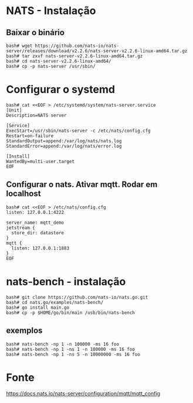 # NATS - Instalação

## Baixar o binário
```
bash# wget https://github.com/nats-io/nats-server/releases/download/v2.2.6/nats-server-v2.2.6-linux-amd64.tar.gz
bash# tar zxvf nats-server-v2.2.6-linux-amd64.tar.gz
bash# cd nats-server-v2.2.6-linux-amd64/
bash# cp -p nats-server /usr/sbin/
```

# Configurar o systemd
```
bash# cat <<EOF > /etc/systemd/system/nats-server.service
[Unit]
Description=NATS server

[Service]
ExecStart=/usr/sbin/nats-server -c /etc/nats/config.cfg
Restart=on-failure
StandardOutput=append:/var/log/nats/nats.log
StandardError=append:/var/log/nats/error.log

[Install]
WantedBy=multi-user.target
EOF
```

## Configurar o nats. Ativar mqtt. Rodar em localhost
```
bash# cat <<EOF > /etc/nats/config.cfg
listen: 127.0.0.1:4222

server_name: mqtt_demo
jetstream {
  store_dir: datastore
}
mqtt {
  listen: 127.0.0.1:1883
}
EOF
```

# nats-bench - instalação

```
bash# git clone https://github.com/nats-io/nats.go.git
bash# cd nats.go/examples/nats-bench/
bash# go install main.go
bash# cp -p $HOME/go/bin/main /usb/bin/nats-bench
```

## exemplos
```
bash# nats-bench -np 1 -n 100000 -ms 16 foo
bash# nats-bench -np 1 -ns 1 -n 100000 -ms 16 foo
bash# nats-bench -np 1 -ns 5 -n 10000000 -ms 16 foo
```

# Fonte
https://docs.nats.io/nats-server/configuration/mqtt/mqtt_config
